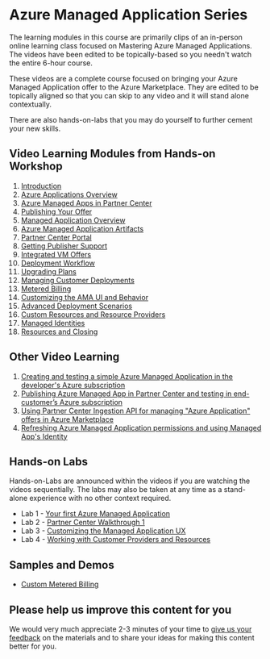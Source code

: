 # Azure Managed Application Series

The learning modules in this course are primarily clips of an in-person online learning class focused on Mastering Azure Managed Applications. The videos have been edited to be topically-based so you needn't watch the entire 6-hour course.

These videos are a complete course focused on bringing your Azure Managed Application offer to the Azure Marketplace. They are edited to be topically aligned so that you can skip to any video and it will stand alone contextually.

There are also hands-on-labs that you may do yourself to further cement your new skills.

## Video Learning Modules from Hands-on Workshop

1. [Introduction](https://www.youtube.com/watch?v=WxQ0tkd8dYU&list=PLmsFUfdnGr3xpz1Q1ExBxj2Dk_dWqzGB6&index=1)
1. [Azure Applications Overview](https://www.youtube.com/watch?v=P6Z8rdNkgKs&list=PLmsFUfdnGr3xpz1Q1ExBxj2Dk_dWqzGB6&index=2)
1. [Azure Managed Apps in Partner Center](https://www.youtube.com/watch?v=CFSjWeV4Vw0&list=PLmsFUfdnGr3xpz1Q1ExBxj2Dk_dWqzGB6&index=4)
1. [Publishing Your Offer](https://www.youtube.com/watch?v=OeW1Xl__SS8&list=PLmsFUfdnGr3xpz1Q1ExBxj2Dk_dWqzGB6&index=4)
1. [Managed Application Overview](https://www.youtube.com/watch?v=XGdVvDP_kKo&list=PLmsFUfdnGr3xpz1Q1ExBxj2Dk_dWqzGB6&index=6)
1. [Azure Managed Application Artifacts](https://www.youtube.com/watch?v=XGdVvDP_kKo&list=PLmsFUfdnGr3xpz1Q1ExBxj2Dk_dWqzGB6&index=5)
1. [Partner Center Portal](https://www.youtube.com/watch?v=f_2Z9TXs-4g&list=PLmsFUfdnGr3xpz1Q1ExBxj2Dk_dWqzGB6&index=7)
1. [Getting Publisher Support](https://www.youtube.com/watch?v=FQAE6k1y3Uw&list=PLmsFUfdnGr3xpz1Q1ExBxj2Dk_dWqzGB6&index=8)
1. [Integrated VM Offers](https://www.youtube.com/watch?v=GFQa31OcFfw&list=PLmsFUfdnGr3xpz1Q1ExBxj2Dk_dWqzGB6&index=9)
1. [Deployment Workflow](https://www.youtube.com/watch?v=SYHAO64NF5g&list=PLmsFUfdnGr3xpz1Q1ExBxj2Dk_dWqzGB6&index=10)
1. [Upgrading Plans](https://www.youtube.com/watch?v=st8Qoy3eOzw&list=PLmsFUfdnGr3xpz1Q1ExBxj2Dk_dWqzGB6&index=11)
1. [Managing Customer Deployments](https://www.youtube.com/watch?v=CnxOhQLjnEI&list=PLmsFUfdnGr3xpz1Q1ExBxj2Dk_dWqzGB6&index=12)
1. [Metered Billing](https://www.youtube.com/watch?v=ZXobdarXOMM&list=PLmsFUfdnGr3xpz1Q1ExBxj2Dk_dWqzGB6&index=13)
1. [Customizing the AMA UI and Behavior](https://www.youtube.com/watch?v=tSMLKRoXj2U&list=PLmsFUfdnGr3xpz1Q1ExBxj2Dk_dWqzGB6&index=14)
1. [Advanced Deployment Scenarios](https://www.youtube.com/watch?v=iGEQ-cvgK-8&list=PLmsFUfdnGr3xpz1Q1ExBxj2Dk_dWqzGB6&index=15)
1. [Custom Resources and Resource Providers](https://www.youtube.com/watch?v=v-tmK-gYvww&list=PLmsFUfdnGr3xpz1Q1ExBxj2Dk_dWqzGB6&index=16)
1. [Managed Identities](https://www.youtube.com/watch?v=7ZOTgD48azI&list=PLmsFUfdnGr3xpz1Q1ExBxj2Dk_dWqzGB6&index=17)
1. [Resources and Closing](https://www.youtube.com/watch?v=jKg6eBPv4PY&list=PLmsFUfdnGr3xpz1Q1ExBxj2Dk_dWqzGB6&index=18)

## Other Video Learning

1. [Creating and testing a simple Azure Managed Application in the developer's Azure subscription](https://youtu.be/eCGFmUirLGU)
1. [Publishing Azure Managed App in Partner Center and testing in end-customer’s Azure subscription](https://youtu.be/3ODHzEjomro)
1. [Using Partner Center Ingestion API for managing "Azure Application" offers in Azure Marketplace](https://youtu.be/omEjvvF9g6Y)
1. [Refreshing Azure Managed Application permissions and using Managed App's Identity](https://youtu.be/sDjY_mD3fqY)

## Hands-on Labs

Hands-on-Labs are announced within the videos if you are watching the videos sequentially. 
The labs may also be taken at any time as a stand-alone experience with no other context required.

- Lab 1 - [Your first Azure Managed Application](./labs/lab-1/lab-1.md)
- Lab 2 - [Partner Center Walkthrough 1](https://microsoft.github.io/Mastering-the-Marketplace/ama/labs/lab-2/index.html)
- Lab 3 - [Customizing the Managed Application UX](./labs/lab-3/lab-3.md)
- Lab 4 - [Working with Customer Providers and Resources](./labs/lab-4/lab-4.md)


## Samples and Demos
- [Custom Metered Billing](./demo-code/ama-metered-demo/managed-application-custom-billing/README.md) 
## Please help us improve this content for you

We would very much appreciate 2-3 minutes of your time to [give us your feedback](https://forms.office.com/r/Y087k7aLkL) on the materials and to share your ideas for making this content better for you.